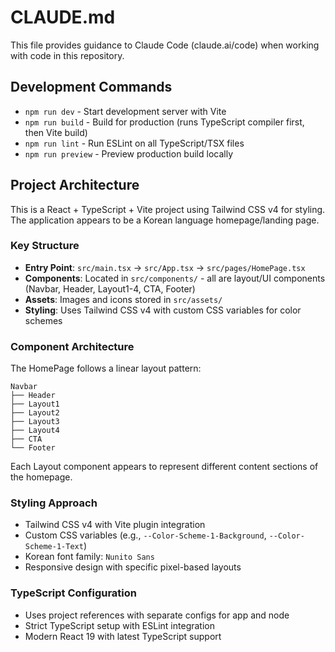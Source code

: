 # CLAUDE.md

This file provides guidance to Claude Code (claude.ai/code) when working with code in this repository.

## Development Commands

- `npm run dev` - Start development server with Vite
- `npm run build` - Build for production (runs TypeScript compiler first, then Vite build)
- `npm run lint` - Run ESLint on all TypeScript/TSX files
- `npm run preview` - Preview production build locally

## Project Architecture

This is a React + TypeScript + Vite project using Tailwind CSS v4 for styling. The application appears to be a Korean language homepage/landing page.

### Key Structure
- **Entry Point**: `src/main.tsx` → `src/App.tsx` → `src/pages/HomePage.tsx`
- **Components**: Located in `src/components/` - all are layout/UI components (Navbar, Header, Layout1-4, CTA, Footer)
- **Assets**: Images and icons stored in `src/assets/`
- **Styling**: Uses Tailwind CSS v4 with custom CSS variables for color schemes

### Component Architecture
The HomePage follows a linear layout pattern:
```
Navbar
├── Header
├── Layout1
├── Layout2  
├── Layout3
├── Layout4
├── CTA
└── Footer
```

Each Layout component appears to represent different content sections of the homepage.

### Styling Approach
- Tailwind CSS v4 with Vite plugin integration
- Custom CSS variables (e.g., `--Color-Scheme-1-Background`, `--Color-Scheme-1-Text`)
- Korean font family: `Nunito Sans`
- Responsive design with specific pixel-based layouts

### TypeScript Configuration
- Uses project references with separate configs for app and node
- Strict TypeScript setup with ESLint integration
- Modern React 19 with latest TypeScript support
